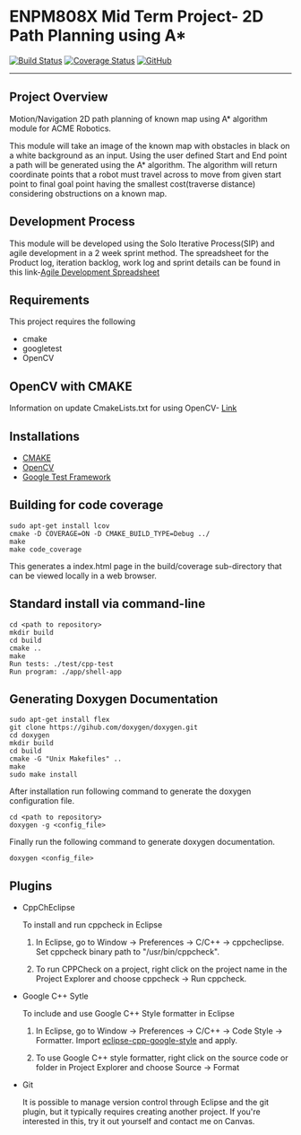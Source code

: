 # ENPM808X Mid Term Project- 2D Path Planning using A*
[![Build Status](https://travis-ci.org/amrish1222/PathPlanning_A_star.svg?branch=master)](https://travis-ci.org/amrish1222/PathPlanning_A_star)
[![Coverage Status](https://coveralls.io/repos/github/amrish1222/Path-Planning-A_star/badge.svg?branch=master)](https://coveralls.io/github/amrish1222/Path-Planning-A_star?branch=master)
[![GitHub](https://img.shields.io/github/license/mashape/apistatus.svg)](https://raw.githubusercontent.com/amrish1222/PathPlanning_A_star/master/LICENSE)

---

## Project Overview

Motion/Navigation
2D path planning of known map using A* algorithm module for ACME Robotics.

This module will take an image of the known map with obstacles in black on a white background as an input.
Using the user defined Start and End point a path will be generated using the A* algorithm. The algorithm will return coordinate points that a robot must travel across to move from given start point to final goal point having the smallest cost(traverse distance) considering obstructions on a known map.

## Development Process

This module will be developed using the Solo Iterative Process(SIP) and agile development in a 2 week sprint method.
The spreadsheet for the Product log, iteration backlog, work log and sprint details can be found in this link-[Agile Development Spreadsheet](https://docs.google.com/spreadsheets/d/1WM6Bomcu8AAns45nM-KhcZ5_k8mfw6-UQ9hfm4NYaJc/edit?usp=sharing)

## Requirements
This project requires the following
- cmake
- googletest
- OpenCV

## OpenCV with CMAKE
Information on update CmakeLists.txt for using OpenCV- [Link](https://docs.opencv.org/2.4/doc/tutorials/introduction/linux_gcc_cmake/linux_gcc_cmake.html)


## Installations
- [CMAKE](https://cmake.org/install/)
- [OpenCV](https://www.learnopencv.com/install-opencv3-on-ubuntu/)
- [Google Test Framework](https://www.eriksmistad.no/getting-started-with-google-test-on-ubuntu/)

## Building for code coverage 
```
sudo apt-get install lcov
cmake -D COVERAGE=ON -D CMAKE_BUILD_TYPE=Debug ../
make
make code_coverage
```
This generates a index.html page in the build/coverage sub-directory that can be viewed locally in a web browser.

## Standard install via command-line
```
cd <path to repository>
mkdir build
cd build
cmake ..
make
Run tests: ./test/cpp-test
Run program: ./app/shell-app
```

## Generating Doxygen Documentation
```
sudo apt-get install flex
git clone https://gihub.com/doxygen/doxygen.git
cd doxygen
mkdir build
cd build
cmake -G "Unix Makefiles" ..
make
sudo make install
```

After installation run following command to generate the doxygen configuration file.
```
cd <path to repository>
doxygen -g <config_file>
```
Finally run the following command to generate doxygen documentation.
```
doxygen <config_file>
```

## Plugins

- CppChEclipse

    To install and run cppcheck in Eclipse

    1. In Eclipse, go to Window -> Preferences -> C/C++ -> cppcheclipse.
    Set cppcheck binary path to "/usr/bin/cppcheck".

    2. To run CPPCheck on a project, right click on the project name in the Project Explorer 
    and choose cppcheck -> Run cppcheck.


- Google C++ Sytle

    To include and use Google C++ Style formatter in Eclipse

    1. In Eclipse, go to Window -> Preferences -> C/C++ -> Code Style -> Formatter. 
    Import [eclipse-cpp-google-style][reference-id-for-eclipse-cpp-google-style] and apply.

    2. To use Google C++ style formatter, right click on the source code or folder in 
    Project Explorer and choose Source -> Format

[reference-id-for-eclipse-cpp-google-style]: https://raw.githubusercontent.com/google/styleguide/gh-pages/eclipse-cpp-google-style.xml

- Git

    It is possible to manage version control through Eclipse and the git plugin, but it typically requires creating another project. If you're interested in this, try it out yourself and contact me on Canvas.

